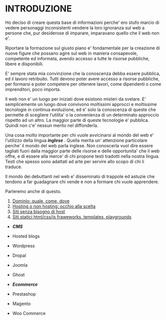 # INTRODUZIONE

Ho deciso di creare questa base di informazioni perche' ero stufo marcio di vedere personaggi inconsistenti vendere la loro ignoranza sul web a persone che, pur desiderose di imparare, imparavano quello che il web non e'.

Riportare la formazione sul giusto piano e' fondamentale per la creazione di nuove figure che possano agire sul web in maniera consapevole, competente ed informata, avendo accesso a tutte le risorse pubbliche, libere e disponibili.

E' sempre stata mia convinzione che la conoscenza debba essere pubblica, ed il lavoro retribuito. Tutti devono poter avere accesso a risorse pubbliche, per formarsi e poter competere per ottenere lavori, come dipendenti o come imprenditori, poco importa.

Il web non e' un luogo per iniziati dove esistono misteri da svelare. E' semplicemente un luogo dove convivono moltissimi approcci e moltissime tecnologie in continua evoluzione, ed e' solo la conoscenza di queste che permette di scegliere l'utilita' o la convenienza di un determinato approccio rispetto ad un altro. La maggior parte di queste tecnologie e' pubblica. Quindi non c'e' nessun merito nel diffonderla.

Una cosa molto importante per chi vuole avvicinarsi al mondo del web e' l'utilizzo della lingua ***inglese*** . Quella merita un' attenzione particolare perche' il mondo del web parla inglese. Non conoscerla vuol dire essere tagliati fuori dalla maggior parte delle risorse e delle opportunita' che il web offre, e di essere alla merce' di chi propone testi tradotti nella nostra lingua. Testi che spesso sono adattati ad arte per servire allo scopo di chi li traduce.

Il mondo dei debuttanti nel web e' disseminato di trappole ed astuzie che tendono a far guadagnare chi vende e non a formare chi vuole apprendere.

Parleremo anche di questo.


1. [Dominio: quale, come, dove](https://github.com/Massimoivaldi/summa/blob/master/dominio.md)
2. [Hosting o non hosting: occhio alla scelta](https://github.com/Massimoivaldi/summa/blob/master/hosting.md)
3. [Siti senza bisogno di host](https://github.com/Massimoivaldi/summa/blob/master/siti/premade.md)
4. [Siti statici html/css/js fraweworks, templates, playgrounds](https://github.com/Massimoivaldi/summa/blob/master/siti/statici.md)

* ***CMS***

* Hosted blogs
* Wordpress
* Dropal
* Joomla
* Ghost

* ***Ecommerce***

* Prestashop
* Magento
* Woo Commerce

